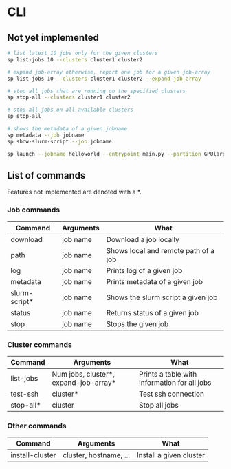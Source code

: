 # CLI

## Not yet implemented

```bash
# list latest 10 jobs only for the given clusters
sp list-jobs 10 --clusters cluster1 cluster2

# expand job-array otherwise, report one job for a given job-array
sp list-jobs 10 --clusters cluster1 cluster2 --expand-job-array

# stop all jobs that are running on the specified clusters
sp stop-all --clusters cluster1 cluster2

# stop all jobs on all available clusters
sp stop-all

# shows the metadata of a given jobname
sp metadata --job jobname
sp show-slurm-script --job jobname

sp launch --jobname helloworld --entrypoint main.py --partition GPUlarge --cluster cloud
```


## List of commands
Features not implemented are denoted with a *.


### Job commands
| Command       | Arguments | What                                 |
|---------------|-----------|--------------------------------------|
| download      | job name  | Download a job locally               |
| path          | job name  | Shows local and remote path of a job |
| log           | job name  | Prints log of a given job            |
| metadata      | job name  | Prints metadata of a given job       |
| slurm-script* | job name  | Shows the slurm script a given job   |
| status        | job name  | Returns status of a given job        |
| stop          | job name  | Stops the given job                  |

### Cluster commands
| Command   | Arguments                             | What                                         |
|-----------|---------------------------------------|----------------------------------------------|
| list-jobs | Num jobs, cluster*, expand-job-array* | Prints a table with information for all jobs |
| test-ssh  | cluster*                              | Test ssh connection                          |
| stop-all* | cluster                               | Stop all jobs                                |

### Other commands
| Command         | Arguments              | What                    |
|-----------------|------------------------|-------------------------|
| install-cluster | cluster, hostname, ... | Install a given cluster |



